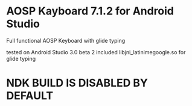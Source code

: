 # AOSP Kayboard 7.1.2 for Android Studio
Full functional AOSP Keyboard with glide typing

tested on Android Studio 3.0 beta 2
included libjni_latinimegoogle.so for glide typing

# NDK BUILD IS DISABLED BY DEFAULT
